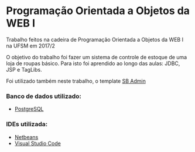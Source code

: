 # Programação Orientada a Objetos da WEB I
Trabalho feitos na cadeira de Programação Orientada a Objetos da WEB I na UFSM em 2017/2

O objetivo do trabalho foi fazer um sistema de controle de estoque de uma loja de roupas básico.
Para isto foi aprendido ao longo das aulas: JDBC, JSP e TagLibs.

Foi utilizado também neste trabalho, o template [SB Admin](https://startbootstrap.com/template-overviews/sb-admin/) 

### Banco de dados utilizado:
* [PostgreSQL](https://www.postgresql.org/)

### IDEs utilizada:
* [Netbeans](https://netbeans.org/)
* [Visual Studio Code](https://code.visualstudio.com/)


